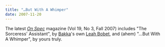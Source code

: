 ```yaml
---
title: "…But With A Whimper"
date: 2007-11-20
---
```

The latest <a href="http://www.onspec.ca"><em>On Spec</em></a> magazine (Vol 19, No 3, Fall 2007) includes "The Sorceress' Assistant", by <a href="http://www.bakkaphoenixbooks.com/">Bakka</a>'s own <a href="http://www.leahbobet.com/">Leah Bobet</a>, and (ahem) "…But With A Whimper", by yours truly.
